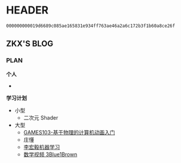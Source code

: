 # HEADER

`000000000019d6689c085ae165831e934ff763ae46a2a6c172b3f1b60a8ce26f`

## ZKX'S BLOG

### PLAN

**个人**

* 

**学习计划**

* 小型
  * 二次元 Shader
* 大型
  * [GAMES103-基于物理的计算机动画入门](https://www.bilibili.com/video/BV12Q4y1S73g)
  * 庄懂
  * [李宏毅机器学习](https://www.bilibili.com/video/BV1JE411g7XF)
  * [数学视频 3Blue1Brown](https://space.bilibili.com/88461692/)